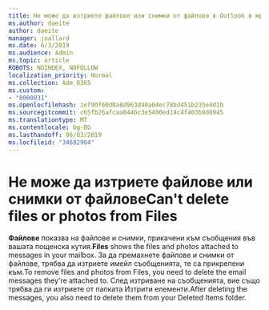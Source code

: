 ```yaml
---
title: Не може да изтриете файлове или снимки от файлове в Outlook в мрежата
ms.author: daeite
author: daeite
manager: joallard
ms.date: 6/3/2019
ms.audience: Admin
ms.topic: article
ROBOTS: NOINDEX, NOFOLLOW
localization_priority: Normal
ms.collection: Adm_O365
ms.custom:
- "8000031"
ms.openlocfilehash: 1ef90f60d0a8d963d40a04ec78bd451b235e4d1b
ms.sourcegitcommit: c65fb26afcaa8446c3e5490ed14c4f403b9d0945
ms.translationtype: MT
ms.contentlocale: bg-BG
ms.lasthandoff: 06/03/2019
ms.locfileid: "34682904"
---
```

# <a name="cant-delete-files-or-photos-from-files"></a><span data-ttu-id="f443d-102">Не може да изтриете файлове или снимки от файлове</span><span class="sxs-lookup"><span data-stu-id="f443d-102">Can't delete files or photos from Files</span></span>

<span data-ttu-id="f443d-103">**Файлове** показва на файлове и снимки, прикачени към съобщения във вашата пощенска кутия.</span><span class="sxs-lookup"><span data-stu-id="f443d-103">**Files** shows the files and photos attached to messages in your mailbox.</span></span> <span data-ttu-id="f443d-104">За да премахнете файлове и снимки от файлове, трябва да изтриете имейл съобщенията, те са прикрепени към.</span><span class="sxs-lookup"><span data-stu-id="f443d-104">To remove files and photos from Files, you need to delete the email messages they're attached to.</span></span> <span data-ttu-id="f443d-105">След изтриване на съобщенията, вие също трябва да ги изтриете от папката Изтрити елементи.</span><span class="sxs-lookup"><span data-stu-id="f443d-105">After deleting the messages, you also need to delete them from your Deleted Items folder.</span></span>